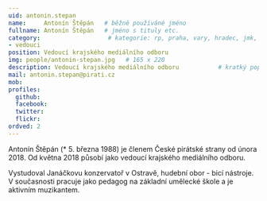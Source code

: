 ```yaml
---
uid: antonin.stepan
name:     Antonín Štěpán   # běžně používáné jméno
fullname: Antonín Štěpán   # jméno s tituly etc.
category:                   # kategorie: rp, praha, vary, hradec, jmk, senat
- vedouci
position: Vedoucí krajského mediálního odboru
img: people/antonin-stepan.jpg   # 165 x 220
description: Vedoucí krajského mediálního odboru           # kratký popis, max 160 znaků
mail: antonin.stepan@pirati.cz
mob: 
profiles:
  github:                 
  facebook:
  twitter:      
  flickr:
ordved: 2
---
```

Antonín Štěpán (* 5. března 1988) je členem České pirátské strany od února 2018. Od května 2018 působí jako vedoucí krajského mediálního odboru.

Vystudoval Janáčkovu konzervatoř v Ostravě, hudební obor - bicí nástroje. V současnosti pracuje jako pedagog na základní umělecké škole a je aktivním muzikantem.